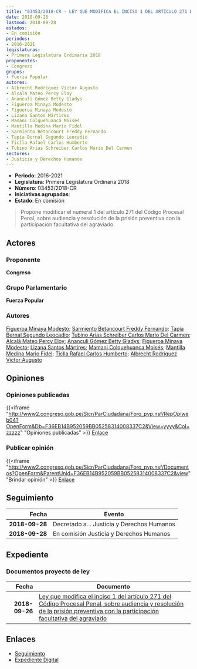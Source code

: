 ```yaml
---
title: "03453/2018-CR - LEY QUE MODIFICA EL INCISO 1 DEL ARTÍCULO 271 DEL CÓDIGO PROCESAL PENAL, SOBRE AUDIENCIA Y RESOLUCIÓN DE LA PRISIÓN PREVENTIVA CON LA PARTICIPACIÓN FACULTATIVA DEL AGRAVIADO"
date: 2018-09-26
lastmod: 2018-09-28
estados:
- En comisión
periodos:
- 2016-2021
legislaturas:
- Primera Legislatura Ordinaria 2018
proponentes:
- Congreso
grupos:
- Fuerza Popular
autores:
- Albrecht Rodríguez Víctor Augusto
- Alcalá Mateo Percy Eloy
- Ananculi Gómez Betty Gladys
- Figueroa Minaya Modesto
- Figueroa Minaya Modesto
- Lizana Santos Mártires
- Mamani Colquehuanca Moisés
- Mantilla Medina Mario Fidel
- Sarmiento Betancourt Freddy Fernando
- Tapia Bernal Segundo Leocadio
- Ticlla Rafael Carlos Humberto
- Tubino Arias Schreiber Carlos Mario Del Carmen
sectores:
- Justicia y Derechos Humanos
---
```

- **Periodo**: 2016-2021
- **Legislatura**: Primera Legislatura Ordinaria 2018
- **Número**: 03453/2018-CR
- **Iniciativas agrupadas**: 
- **Estado**: En comisión

> Propone modificar el numeral 1 del artículo 271 del Código Procesal Penal, sobre audiencia y resolución de la prisión preventiva con la participación facultativa del agraviado.


## Actores

### Proponente

**Congreso**

### Grupo Parlamentario

**Fuerza Popular**

### Autores

[Figueroa Minaya Modesto](mailto:mailto:mfigueroam@congreso.gob.pe); [Sarmiento Betancourt Freddy Fernando](mailto:mailto:fsarmiento@congreso.gob.pe); [Tapia Bernal Segundo Leocadio](mailto:mailto:stapia@congreso.gob.pe); [Tubino Arias Schreiber Carlos Mario Del Carmen](mailto:mailto:ctubino@congreso.gob.pe); [Alcalá Mateo Percy Eloy](mailto:mailto:palcala@congreso.gob.pe); [Ananculi Gómez Betty Gladys](mailto:mailto:bananculi@congreso.gob.pe); [Figueroa Minaya Modesto](mailto:mailto:mfigueroam@congreso.gob.pe); [Lizana Santos Mártires](mailto:mailto:mlizana@congreso.gob.pe); [Mamani Colquehuanca Moisés](mailto:mailto:mmamani@congreso.gob.pe); [Mantilla Medina Mario Fidel](mailto:mailto:mmantilla@congreso.gob.pe); [Ticlla Rafael Carlos Humberto](mailto:mailto:cticlla@congreso.gob.pe); [Albrecht Rodríguez Víctor Augusto](mailto:mailto:valbrecht@congreso.gob.pe)

## Opiniones

### Opiniones publicadas

{{<iframe "http://www2.congreso.gob.pe/Sicr/ParCiudadana/Foro_pvp.nsf/RepOpiweb04?OpenForm&Db=F36EB14B952059BB05258314008337C2&View=yyyy&Col=zzzzz" "Opiniones publicadas" >}}
[Enlace](http://www2.congreso.gob.pe/Sicr/ParCiudadana/Foro_pvp.nsf/RepOpiweb04?OpenForm&Db=F36EB14B952059BB05258314008337C2&View=yyyy&Col=zzzzz)

### Publicar opinión

{{<iframe "http://www2.congreso.gob.pe/Sicr/ParCiudadana/Foro_pvp.nsf/Documentos?OpenForm&ParentUnid=F36EB14B952059BB05258314008337C2&view" "Brindar opinión" >}}
[Enlace](http://www2.congreso.gob.pe/Sicr/ParCiudadana/Foro_pvp.nsf/Documentos?OpenForm&ParentUnid=F36EB14B952059BB05258314008337C2&view)


## Seguimiento

| Fecha | Evento |
|------:|--------|
| **2018-09-28** | Decretado a... Justicia y Derechos Humanos |
| **2018-09-28** | En comisión Justicia y Derechos Humanos |

## Expediente

### Documentos proyecto de ley

| Fecha | Documento |
|------:|-----------|
| **2018-09-26** | [Ley que modifica el inciso 1 del artículo 271 del Código Procesal Penal, sobre audiencia y resolución de la prisión preventiva con la participación facultativa del agraviado](http://www.leyes.congreso.gob.pe/Documentos/2016_2021/Proyectos_de_Ley_y_de_Resoluciones_Legislativas/PL0345320180926.PDF) |

## Enlaces

- [Seguimiento](http://www2.congreso.gob.pe/Sicr/TraDocEstProc/CLProLey2016.nsf/f7fff46988ca05b1052578e100829cc7/51718ff8bf491f890525831500060a80?OpenDocument)
- [Expediente Digital](http://www2.congreso.gob.pe/Sicr/TraDocEstProc/Expvirt_2011.nsf/visbusqptramdoc1621/03453?opendocument)

